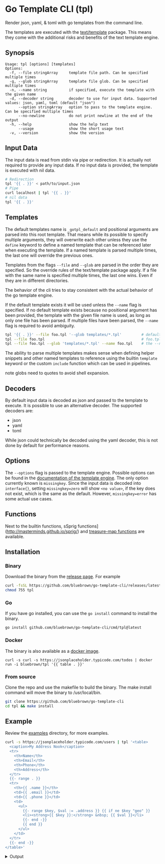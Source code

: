 # Go Template CLI (tpl)

Render json, yaml, & toml with go templates from the command line.

The templates are executed with the [text/template](https://pkg.go.dev/text/template) package. This means they come with the additional risks and benefits of the text template engine.

## Synopsis

```console
Usage: tpl [options] [templates]
Options:
  -f, --file stringArray     template file path. Can be specified multiple times
  -g, --glob stringArray     template file glob. Can be specified multiple times
  -n, --name string          if specified, execute the template with the given name
  -d, --decoder string       decoder to use for input data. Supported values: json, yaml, toml (default "json")
      --option stringArray   option to pass to the template engine. Can be specified multiple times
      --no-newline           do not print newline at the end of the output
  -h, --help                 show the help text
      --usage                show the short usage text
  -v, --version              show the version
```

## Input Data

The input data is read from stdin via pipe or redirection. It is actually not required to provide any input data. If no input data is provided, the template is executed with nil data.

```bash
# Redirection
tpl '{{ . }}' < path/to/input.json
# Pipe
curl localhost | tpl '{{ . }}'
# nil data
tpl '{{ . }}'
```

## Templates

The default templates name is `_gotpl_default` and positional arguments are parsed into this root template. That means while its possible to specify multiple arguments, they will overwrite each other unless they use the `define` keyword to define a named template that can be referenced later when executing the template. If a named template is parsed multiple times, the last one will override the previous ones.

Templates from the flags `--file` and `--glob` are parsed in the order they are specified. So the override rules of the text/template package apply. If a file with the same name is specified multiple times, the last one wins. Even if they are in different directories.

The behavior of the cli tries to stay consistent with the actual behavior of the go template engine.

If the default template exists it will be used unless the `--name` flag is specified. If no default template exists because no positional argument has been provided, the template with the given file name is used, as long as only one file has been parsed. If multiple files have been parsed, the `--name` flag is required to avoid ambiguity.

```bash
tpl '{{ . }}' --file foo.tpl '--glob templates/*.tpl'         # default will be used
tpl --file foo.tpl                                            # foo.tpl will be used
tpl --file foo.tpl --glob 'templates/*.tpl' --name foo.tpl    # the --name flag is required to select a template by name
```

The ability to parse multiple templates makes sense when defining helper snippets and other named templates to reference using the builtin `template` keyword or the custom `include` function which can be used in pipelines.

note globs need to quotes to avoid shell expansion.

## Decoders

By default input data is decoded as json and passed to the template to execute. It is possible to use an alternative decoder. The supported decoders are:

- json
- yaml
- toml

While json could technically be decoded using the yaml decoder, this is not done by default for performance reasons.

## Options

The `--options` flag is passed to the template engine. Possible options can be found in the [documentation of the template engine](https://pkg.go.dev/text/template#Template.Option).
The only option currently known is `missingkey`. Since the input data is decoded into `interface{}`, setting `missingkey=zero` will show `<no value>`, if the key does not exist, which is the same as the default. However, `missingkey=error` has some actual use cases.

## Functions

Next to the builtin functions, sSprig functions](http://masterminds.github.io/sprig/) and [treasure-map functions](https://github.com/bluebrown/treasure-map) are available.

## Installation

### Binary

Download the binary from the [release page](https://github.com/bluebrown/go-template-cli/releases). For example

```bash
curl -fsSL https://github.com/bluebrown/go-template-cli/releases/latest/download/tpl-linux-amd64 >tpl
chmod 755 tpl
```

### Go

If you have go installed, you can use the `go install` command to install the binary.

```bash
go install github.com/bluebrown/go-template-cli/cmd/tpl@latest
```

### Docker

The binary is also available as a [docker image](https://hub.docker.com/repository/docker/bluebrown/tpl).

```shell
curl -s curl -s https://jsonplaceholder.typicode.com/todos | docker run -i bluebrown/tpl '{{ table . }}'
```

### From source

Clone the repo and use the makefile to build the binary. The make install command will move the binary to /usr/local/bin.

```bash
git clone https://github.com/bluebrown/go-template-cli
cd tpl && make install
```

## Example

Review the [examples](https://github.com/bluebrown/go-template-cli/tree/main/assets/examples) directory, for more examples.

```bash
curl -s https://jsonplaceholder.typicode.com/users | tpl '<table>
  <caption>My Address Nook</caption>
  <tr>
    <th>Name</th>
    <th>Email</th>
    <th>Phone</th>
    <th>Address</th>
  </tr>
  {{- range . }}
  <tr>
    <th>{{ .name }}</th>
    <td>{{ .email }}</td>
    <td>{{ .phone }}</td>
    <td>
      <ul>
        {{- range $key, $val := .address }} {{ if ne $key "geo" }}
        <li><strong>{{ $key }}:</strong> &nbsp; {{ $val }}</li>
        {{- end -}}
        {{ end }}
      </ul>
    </td>
  </tr>
  {{- end -}}
</table>'
```

<details>
<summary>Output</summary>

<table>
  <caption>My Address Nook</caption>
  <tr>
    <th>Name</th>
    <th>Email</th>
    <th>Phone</th>
    <th>Address</th>
  </tr>
  <tr>
    <th>Leanne Graham</th>
    <td>Sincere@april.biz</td>
    <td>1-770-736-8031 x56442</td>
    <td>
      <ul>
        <li><strong>city:</strong> &nbsp; Gwenborough</li>
        <li><strong>street:</strong> &nbsp; Kulas Light</li>
        <li><strong>suite:</strong> &nbsp; Apt. 556</li>
        <li><strong>zipcode:</strong> &nbsp; 92998-3874</li>
      </ul>
    </td>
  </tr>
  <tr>
    <th>Ervin Howell</th>
    <td>Shanna@melissa.tv</td>
    <td>010-692-6593 x09125</td>
    <td>
      <ul>
        <li><strong>city:</strong> &nbsp; Wisokyburgh</li>
        <li><strong>street:</strong> &nbsp; Victor Plains</li>
        <li><strong>suite:</strong> &nbsp; Suite 879</li>
        <li><strong>zipcode:</strong> &nbsp; 90566-7771</li>
      </ul>
    </td>
  </tr>
  <tr>
    <th>Clementine Bauch</th>
    <td>Nathan@yesenia.net</td>
    <td>1-463-123-4447</td>
    <td>
      <ul>
        <li><strong>city:</strong> &nbsp; McKenziehaven</li>
        <li><strong>street:</strong> &nbsp; Douglas Extension</li>
        <li><strong>suite:</strong> &nbsp; Suite 847</li>
        <li><strong>zipcode:</strong> &nbsp; 59590-4157</li>
      </ul>
    </td>
  </tr>
  <tr>
    <th>Patricia Lebsack</th>
    <td>Julianne.OConner@kory.org</td>
    <td>493-170-9623 x156</td>
    <td>
      <ul>
        <li><strong>city:</strong> &nbsp; South Elvis</li>
        <li><strong>street:</strong> &nbsp; Hoeger Mall</li>
        <li><strong>suite:</strong> &nbsp; Apt. 692</li>
        <li><strong>zipcode:</strong> &nbsp; 53919-4257</li>
      </ul>
    </td>
  </tr>
  <tr>
    <th>Chelsey Dietrich</th>
    <td>Lucio_Hettinger@annie.ca</td>
    <td>(254)954-1289</td>
    <td>
      <ul>
        <li><strong>city:</strong> &nbsp; Roscoeview</li>
        <li><strong>street:</strong> &nbsp; Skiles Walks</li>
        <li><strong>suite:</strong> &nbsp; Suite 351</li>
        <li><strong>zipcode:</strong> &nbsp; 33263</li>
      </ul>
    </td>
  </tr>
  <tr>
    <th>Mrs. Dennis Schulist</th>
    <td>Karley_Dach@jasper.info</td>
    <td>1-477-935-8478 x6430</td>
    <td>
      <ul>
        <li><strong>city:</strong> &nbsp; South Christy</li>
        <li><strong>street:</strong> &nbsp; Norberto Crossing</li>
        <li><strong>suite:</strong> &nbsp; Apt. 950</li>
        <li><strong>zipcode:</strong> &nbsp; 23505-1337</li>
      </ul>
    </td>
  </tr>
  <tr>
    <th>Kurtis Weissnat</th>
    <td>Telly.Hoeger@billy.biz</td>
    <td>210.067.6132</td>
    <td>
      <ul>
        <li><strong>city:</strong> &nbsp; Howemouth</li>
        <li><strong>street:</strong> &nbsp; Rex Trail</li>
        <li><strong>suite:</strong> &nbsp; Suite 280</li>
        <li><strong>zipcode:</strong> &nbsp; 58804-1099</li>
      </ul>
    </td>
  </tr>
  <tr>
    <th>Nicholas Runolfsdottir V</th>
    <td>Sherwood@rosamond.me</td>
    <td>586.493.6943 x140</td>
    <td>
      <ul>
        <li><strong>city:</strong> &nbsp; Aliyaview</li>
        <li><strong>street:</strong> &nbsp; Ellsworth Summit</li>
        <li><strong>suite:</strong> &nbsp; Suite 729</li>
        <li><strong>zipcode:</strong> &nbsp; 45169</li>
      </ul>
    </td>
  </tr>
  <tr>
    <th>Glenna Reichert</th>
    <td>Chaim_McDermott@dana.io</td>
    <td>(775)976-6794 x41206</td>
    <td>
      <ul>
        <li><strong>city:</strong> &nbsp; Bartholomebury</li>
        <li><strong>street:</strong> &nbsp; Dayna Park</li>
        <li><strong>suite:</strong> &nbsp; Suite 449</li>
        <li><strong>zipcode:</strong> &nbsp; 76495-3109</li>
      </ul>
    </td>
  </tr>
  <tr>
    <th>Clementina DuBuque</th>
    <td>Rey.Padberg@karina.biz</td>
    <td>024-648-3804</td>
    <td>
      <ul>
        <li><strong>city:</strong> &nbsp; Lebsackbury</li>
        <li><strong>street:</strong> &nbsp; Kattie Turnpike</li>
        <li><strong>suite:</strong> &nbsp; Suite 198</li>
        <li><strong>zipcode:</strong> &nbsp; 31428-2261</li>
      </ul>
    </td>
  </tr></table>

</details>
